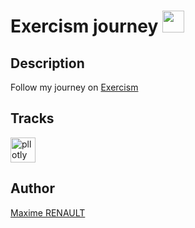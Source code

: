 # Exercism journey <img src='https://avatars.githubusercontent.com/u/5624255?s=200&v=4' height='35'>

## Description

Follow my journey on [Exercism](https://exercism.org/)

## Tracks

<p>
   <a href="./solutions/python/" target="_blank" rel="noreferrer"><img src="https://assets.exercism.org/tracks/python.svg" alt="pllotly" width="40" height="40"/></a>
</p>


## Author

[Maxime RENAULT](https://github.com/qxzjy)